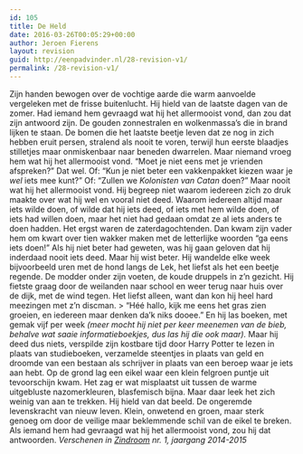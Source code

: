 ```yaml
---
id: 105
title: De Held
date: 2016-03-26T00:05:29+00:00
author: Jeroen Fierens
layout: revision
guid: http://eenpadvinder.nl/28-revision-v1/
permalink: /28-revision-v1/
---
```

Zijn handen bewogen over de vochtige aarde die warm aanvoelde vergeleken met de frisse buitenlucht. Hij hield van de laatste dagen van de zomer. Had iemand hem gevraagd wat hij het allermooist vond, dan zou dat zijn antwoord zijn. De gouden zonnestralen en wolkenmassa’s die in brand lijken te staan. De bomen die het laatste beetje leven dat ze nog in zich hebben eruit persen, stralend als nooit te voren, terwijl hun eerste blaadjes stilletjes maar onmiskenbaar naar beneden dwarrelen. Maar niemand vroeg hem wat hij het allermooist vond.   “Moet je niet eens met je vrienden afspreken?” Dat wel.  Of: “Kun je niet beter een vakkenpakket kiezen waar je *wel* iets mee kunt?”  Of: “Zullen we *Kolonisten van Catan* doen?”   Maar nooit wat hij het allermooist vond.  Hij begreep niet waarom iedereen zich zo druk maakte over wat hij wel en vooral niet deed. Waarom iedereen altijd maar iets wilde doen, of wilde dat hij iets deed, of iets met hem wilde doen, of iets had willen doen, maar het niet had gedaan omdat ze al iets anders te doen hadden. Het ergst waren de zaterdagochtenden. Dan kwam zijn vader hem om kwart over tien wakker maken met de letterlijke woorden “ga eens iets doen!”  Als hij niet beter had geweten, was hij gaan geloven dat hij inderdaad nooit iets deed. Maar hij wist beter. Hij wandelde elke week bijvoorbeeld uren met de hond langs de Lek, het liefst als het een beetje regende. De modder onder zijn voeten, de koude druppels in z’n gezicht. Hij fietste graag door de weilanden naar school en weer terug naar huis over de dijk, met de wind tegen. Het liefst alleen, want dan kon hij heel hard meezingen met z’n discman.   > “Héé hallo, kijk me eens het gras zien groeien, en iedereen maar denken da’k niks dooee.”  En hij las boeken, met gemak vijf per week *(meer mocht hij niet per keer meenemen van de bieb, behalve wat saaie informatieboekjes, dus las hij die ook maar).*  Maar hij deed dus niets, verspilde zijn kostbare tijd door Harry Potter te lezen in plaats van studieboeken, verzamelde steentjes in plaats van geld en droomde van een bestaan als schrijver in plaats van een beroep waar je iets aan hebt.   Op de grond lag een eikel waar een klein felgroen puntje uit tevoorschijn kwam. Het zag er wat misplaatst uit tussen de warme uitgebluste nazomerkleuren, blasfemisch bijna. Maar daar leek het zich weinig van aan te trekken. Hij hield van dat beeld. De ongeremde levenskracht van nieuw leven. Klein, onwetend en groen, maar sterk genoeg om door de veilige maar beklemmende schil van de eikel te breken. Als iemand hem had gevraagd wat hij het allermooist vond, zou hij dat antwoorden.   *Verschenen in [Zindroom](http://eenpadvinder.nl/tag/zindroom/) nr. 1, jaargang 2014-2015*